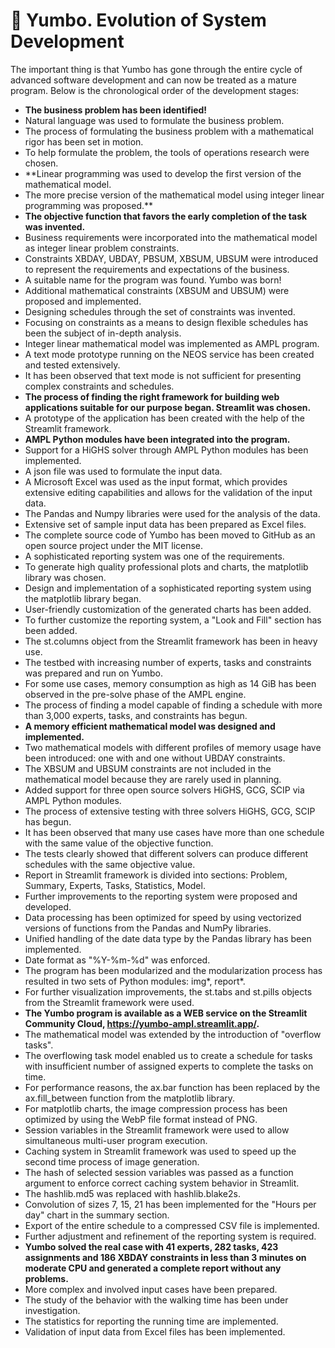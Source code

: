 # 📅 Yumbo. Evolution of System Development


The important thing is that Yumbo has gone through the entire cycle of advanced software development and can now be treated as a mature program. 
Below is the chronological order of the development stages:
- **The business problem has been identified!**
- Natural language was used to formulate the business problem.
- The process of formulating the business problem with a mathematical rigor has been set in motion.
- To help formulate the problem, the tools of operations research were chosen.
- **Linear programming was used to develop the first version of the mathematical model.
- The more precise version of the mathematical model using integer linear programming was proposed.**
- **The objective function that favors the early completion of the task was invented.**
- Business requirements were incorporated into the mathematical model as integer linear problem constraints.
- Constraints XBDAY, UBDAY, PBSUM, XBSUM, UBSUM were introduced to represent the requirements and expectations of the business.
- A suitable name for the program was found. Yumbo was born!
- Additional mathematical constraints (XBSUM and UBSUM) were proposed and implemented.
- Designing schedules through the set of constraints was invented.
- Focusing on constraints as a means to design flexible schedules has been the subject of in-depth analysis.
- Integer linear mathematical model was implemented as AMPL program.
- A text mode prototype running on the NEOS service has been created and tested extensively.
- It has been observed that text mode is not sufficient for presenting complex constraints and schedules.
- **The process of finding the right framework for building web applications suitable for our purpose began. Streamlit was chosen.**
- A prototype of the application has been created with the help of the Streamlit framework.
- **AMPL Python modules have been integrated into the program.**
- Support for a HiGHS solver through AMPL Python modules has been implemented.
- A json file was used to formulate the input data.
- A Microsoft Excel was used as the input format, which provides extensive editing capabilities and allows for the validation of the input data.
- The Pandas and Numpy libraries were used for the analysis of the data.
- Extensive set of sample input data has been prepared as Excel files.
- The complete source code of Yumbo has been moved to GitHub as an open source project under the MIT license.
- A sophisticated reporting system was one of the requirements.
- To generate high quality professional plots and charts, the matplotlib library was chosen.
- Design and implementation of a sophisticated reporting system using the matplotlib library began.
- User-friendly customization of the generated charts has been added.
- To further customize the reporting system, a "Look and Fill" section has been added.
- The st.columns object from the Streamlit framework has been in heavy use.
- The testbed with increasing number of experts, tasks and constraints was prepared and run on Yumbo.
- For some use cases, memory consumption as high as 14 GiB has been observed in the pre-solve phase of the AMPL engine.
- The process of finding a model capable of finding a schedule with more than 3,000 experts, tasks, and constraints has begun.
- **A memory efficient mathematical model was designed and implemented.**
- Two mathematical models with different profiles of memory usage have been introduced: one with and one without UBDAY constraints.
- The XBSUM and UBSUM constraints are not included in the mathematical model because they are rarely used in planning.
- Added support for three open source solvers HiGHS, GCG, SCIP via AMPL Python modules.
- The process of extensive testing with three solvers HiGHS, GCG, SCIP has begun.
- It has been observed that many use cases have more than one schedule with the same value of the objective function.
- The tests clearly showed that different solvers can produce different schedules with the same objective value.
- Report in Streamlit framework is divided into sections: Problem, Summary, Experts, Tasks, Statistics, Model.
- Further improvements to the reporting system were proposed and developed.
- Data processing has been optimized for speed by using vectorized versions of functions from the Pandas and NumPy libraries.
- Unified handling of the date data type by the Pandas library has been implemented.
- Date format as "%Y-%m-%d" was enforced.
- The program has been modularized and the modularization process has resulted in two sets of Python modules: img*, report*.
- For further visualization improvements, the st.tabs and st.pills objects from the Streamlit framework were used.
- **The Yumbo program is available as a WEB service on the Streamlit Community Cloud, https://yumbo-ampl.streamlit.app/.**
- The mathematical model was extended by the introduction of "overflow tasks".
- The overflowing task model enabled us to create a schedule for tasks with insufficient number of assigned experts to complete the tasks on time.
- For performance reasons, the ax.bar function has been replaced by the ax.fill_between function from the matplotlib library.
- For matplotlib charts, the image compression process has been optimized by using the WebP file format instead of PNG.
- Session variables in the Streamlit framework were used to allow simultaneous multi-user program execution.
- Caching system in Streamlit framework was used to speed up the second time process of image generation.
- The hash of selected session variables was passed as a function argument to enforce correct caching system behavior in Streamlit.
- The hashlib.md5 was replaced with hashlib.blake2s.
- Convolution of sizes 7, 15, 21 has been implemented for the "Hours per day" chart in the summary section.
- Export of the entire schedule to a compressed CSV file is implemented.
- Further adjustment and refinement of the reporting system is required.
- **Yumbo solved the real case with 41 experts, 282 tasks, 423 assignments and 186 XBDAY constraints in less than 3 minutes on moderate CPU and generated a complete report without any problems.**
- More complex and involved input cases have been prepared.
- The study of the behavior with the walking time has been under investigation.
- The statistics for reporting the running time are implemented.
- Validation of input data from Excel files has been implemented.

